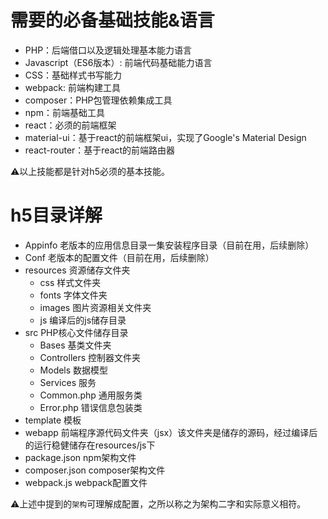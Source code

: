 # 需要的必备基础技能&语言
 - PHP：后端借口以及逻辑处理基本能力语言
 - Javascript（ES6版本）: 前端代码基础能力语言
 - CSS：基础样式书写能力
 - webpack: 前端构建工具
 - composer：PHP包管理依赖集成工具
 - npm：前端基础工具
 - react：必须的前端框架
 - material-ui：基于react的前端框架ui，实现了Google's Material Design
 - react-router：基于react的前端路由器

⚠️以上技能都是针对h5必须的基本技能。

# h5目录详解
 - Appinfo 老版本的应用信息目录一集安装程序目录（目前在用，后续删除）
 - Conf 老版本的配置文件（目前在用，后续删除）
 - resources 资源储存文件夹
    - css 样式文件夹
    - fonts 字体文件夹
    - images 图片资源相关文件夹
    - js 编译后的js储存目录
 - src PHP核心文件储存目录
    - Bases 基类文件夹
    - Controllers 控制器文件夹
    - Models 数据模型
    - Services 服务
    - Common.php 通用服务类
    - Error.php 错误信息包装类
 - template 模板
 - webapp 前端程序源代码文件夹（jsx）该文件夹是储存的源码，经过编译后的运行稳健储存在resources/js下
 - package.json npm架构文件
 - composer.json composer架构文件
 - webpack.js webpack配置文件

⚠️上述中提到的`架构`可理解成配置，之所以称之为架构二字和实际意义相符。
